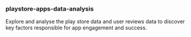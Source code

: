 ### playstore-apps-data-analysis
Explore and analyse the play store data and user reviews data to discover key factors responsible for app engagement and success.
